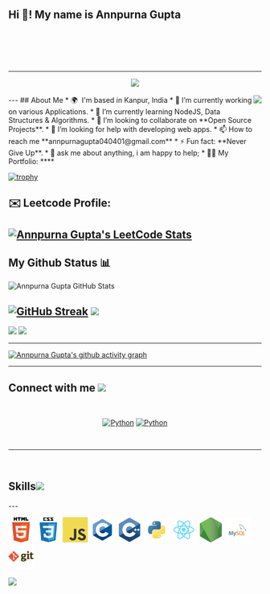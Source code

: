 <h2 align="left">Hi 👋! My name is Annpurna Gupta </h2>

<br><br>
<br><br>

---
<p align="center">
<a href="https://www.linkedin.com/in/annpurna-gupta-2b5b0b221/"><img src="https://img.shields.io/badge/LinkedIn-0077B5?style=for-the-badge&logo=linkedin&logoColor=white"></a>         </p>        
<img align="right" height="300"  src="https://github.com/Anmol-Baranwal/Cool-GIFs-For-GitHub/assets/74038190/f5d2d866-d25c-4873-8d82-425d2c62fc2e">
---
## About Me
* 🌍  I'm based in Kanpur, India
* 🔭 I’m currently working on various Applications.
* 🌱 I’m currently learning NodeJS, Data Structures & Algorithms.
* 👯 I’m looking to collaborate on **Open Source Projects**.
* 🤔 I’m looking for help with developing web apps.
* 📫 How to reach me **annpurnagupta040401@gmail.com**
* ⚡ Fun fact: **Never Give Up**.
* 💬 ask me about anything, i am happy to help;
* 👨‍💻 My Portfolio: ****

  
[![trophy](https://github-profile-trophy.vercel.app/?username=annpurna04&theme=onedark)](https://github.com/annpurna04/github-profile-trophy)
## ✉️ Leetcode Profile:
[![Annpurna Gupta's LeetCode Stats](https://leetcode-stats.vercel.app/api?username=annpurnagupta&theme=Mist)](https://github.com/JeremyTsaii/leetcode-stats)
---
## My Github Status 📊
![Annpurna Gupta GitHub Stats](https://github-readme-stats.vercel.app/api?username=annpurna04&show_icons=true&theme=tokyonight) 

[![GitHub Streak](https://github-readme-streak-stats.herokuapp.com?user=annpurna04&theme=blood-dark&date_format=M%20j%5B%2C%20Y%5D)](https://git.io/streak-stats) ![](http://github-profile-summary-cards.vercel.app/api/cards/most-commit-language?username=annpurna04&theme=github_dark)  
---

 ![](http://github-profile-summary-cards.vercel.app/api/cards/profile-details?username=annpurna04&theme=github_dark) ![](http://github-profile-summary-cards.vercel.app/api/cards/repos-per-language?username=annpurna04&theme=github_dark) 

---

[![Annpurna Gupta's github activity graph](https://github-readme-activity-graph.vercel.app/graph?username=annpurna04&bg_color=100f0f&color=9e4c98&line=9e4c98&point=33862d&area=true&hide_border=true)](https://github.com/annpurna04/github-readme-activity-graph)

---

<h2 align="left">Connect with me <img src='https://user-images.githubusercontent.com/69167064/159184623-31d54ed6-95b7-4522-9da7-2ce0d07457df.gif' width="80px"></h2>
</br>
<p align="center">
<a href="(https://www.linkedin.com/in/annpurna-gupta-2b5b0b221/)" target="_blank" rel="noopener noreferrer"> <img src="https://cdn.jsdelivr.net/npm/simple-icons@v3/icons/linkedin.svg" alt="Python" height="40" style="vertical-align:top; margin:4"></a>
      <a href="mailto:annpurnagupta040401@gmail.com"> <img src="https://cdn.jsdelivr.net/npm/simple-icons@v3/icons/gmail.svg" alt="Python" height="40" style="vertical-align:top; margin:4"></a> </p>
<br />

---
<br />
<h2 align="left">Skills<img src = "https://media2.giphy.com/media/QssGEmpkyEOhBCb7e1/giphy.gif?cid=ecf05e47a0n3gi1bfqntqmob8g9aid1oyj2wr3ds3mg700bl&rid=giphy.gif" width = 32px></h2>
---

<code><img height="50" src="https://raw.githubusercontent.com/github/explore/80688e429a7d4ef2fca1e82350fe8e3517d3494d/topics/html/html.png"></code>
<code><img height="50" src="https://raw.githubusercontent.com/github/explore/80688e429a7d4ef2fca1e82350fe8e3517d3494d/topics/css/css.png"></code>
<code><img height="50" src="https://raw.githubusercontent.com/github/explore/80688e429a7d4ef2fca1e82350fe8e3517d3494d/topics/javascript/javascript.png"></code>
<code><img height="50" src="https://raw.githubusercontent.com/github/explore/80688e429a7d4ef2fca1e82350fe8e3517d3494d/topics/c/c.png"></code>
<code><img height="50" src="https://raw.githubusercontent.com/github/explore/80688e429a7d4ef2fca1e82350fe8e3517d3494d/topics/cpp/cpp.png"></code>
<code><img height="50" src="https://raw.githubusercontent.com/github/explore/80688e429a7d4ef2fca1e82350fe8e3517d3494d/topics/python/python.png"></code>
<code><img height="50" src="https://raw.githubusercontent.com/github/explore/80688e429a7d4ef2fca1e82350fe8e3517d3494d/topics/react/react.png"></code>
<code><img height="50" src="https://raw.githubusercontent.com/github/explore/80688e429a7d4ef2fca1e82350fe8e3517d3494d/topics/nodejs/nodejs.png"></code>
<code><img height="50" src="https://raw.githubusercontent.com/github/explore/80688e429a7d4ef2fca1e82350fe8e3517d3494d/topics/mysql/mysql.png"></code>
<code><img height="50" src="https://raw.githubusercontent.com/github/explore/80688e429a7d4ef2fca1e82350fe8e3517d3494d/topics/git/git.png"></code>

<code><img height="50" src="https://miro.medium.com/max/1400/1*b0TtGI6gWFLltL1QkRxVdg.png"></code>
